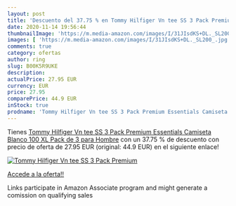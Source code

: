 ```yaml
---
layout: post
title: 'Descuento del 37.75 % en Tommy Hilfiger Vn tee SS 3 Pack Premium '
date: 2020-11-14 19:56:44
thumbnailImage: 'https://m.media-amazon.com/images/I/31JIsdKS+DL._SL200_.jpg'
images: [ 'https://m.media-amazon.com/images/I/31JIsdKS+DL._SL200_.jpg' ]
comments: true
category: ofertas
author: ring
slug: B00K5R9UKE
description:
actualPrice: 27.95 EUR
currency: EUR
price: 27.95
comparePrice: 44.9 EUR
inStock: true
prodname: 'Tommy Hilfiger Vn tee SS 3 Pack Premium Essentials Camiseta  Blanco 100  XL  Pack de 3  para Hombre'
---
```


Tienes [Tommy Hilfiger Vn tee SS 3 Pack Premium Essentials Camiseta  Blanco 100  XL  Pack de 3  para Hombre](https://www.amazon.es/dp/B00K5R9UKE/?tag=tolees-21) con un 37.75 % de descuento con precio de oferta de 27.95 EUR (original: 44.9 EUR) en el siguiente enlace!

[![Tommy Hilfiger Vn tee SS 3 Pack Premium ](https://m.media-amazon.com/images/I/31JIsdKS+DL._SL200_.jpg)](https://www.amazon.es/dp/B00K5R9UKE/?tag=tolees-21)

[Accede a la oferta!!](https://www.amazon.es/dp/B00K5R9UKE/?tag=tolees-21)

Links participate in Amazon Associate program and might generate a comission on qualifying sales


